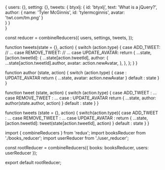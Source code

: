 {
  users: {},
  setting: {},
  tweets: {
    btyxlj: {
      id: 'btyxlj',
      text: 'What is a jQuery?',
      author: {
        name: 'Tyler McGinnis',
        id: 'tylermcginnis',
        avatar: 'twt.com/tm.png'
      }   
    }
  }  
}

const reducer = combineReducers({
  users,
  settings,
  tweets,
});

function tweets(state = {}, action) {
  switch (action.type) {
    case ADD_TWEET:
    // ...
    case REMOVE_TWEET:
    //  ...
    case UPDATE_AVATAR:
      return {
        ...state,
        [action.tweetId]: {
          ...state[action.tweetId],
          author: {
            ...state[action.tweetId].author,
            avatar: action.newAvatar,
          },
        },
      };
  }
}

function author (state, action) {
  switch (action.type) {
    case : UPDATE_AVATAR
      return {
        ...state,
        avatar: action.newAvatar
      }
    default :
      state
  }
}

function tweet (state, action) {
  switch (action.type) {
    case ADD_TWEET :
      ...
    case REMOVE_TWEET :
      ...
    case : UPDATE_AVATAR
      return {
        ...state,
        author: author(state.author, action)
      }
    default :
      state
  }
}

function tweets (state = {}, action) {
  switch(action.type){
    case ADD_TWEET :
      ...
    case REMOVE_TWEET :
      ...
    case UPDATE_AVATAR :
      return {
        ...state,
        [action.tweetId]: tweet(state[action.tweetId], action)
      }
    default :
      state
  }
}

import { combineReducers } from 'redux';
import booksReducer from './books_reducer';
import userReducer from './user_reducer';

const rootReducer = combineReducers({
    books: booksReducer,
    users: userReducer
});

export default rootReducer;


